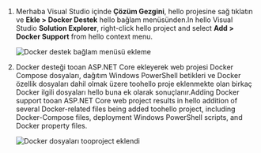 1. <span data-ttu-id="24c0c-101">Merhaba Visual Studio içinde **Çözüm Gezgini**, hello projesine sağ tıklatın ve **Ekle > Docker Destek** hello bağlam menüsünden.</span><span class="sxs-lookup"><span data-stu-id="24c0c-101">In hello Visual Studio **Solution Explorer**, right-click hello project and select **Add > Docker Support** from hello context menu.</span></span>
   
    ![Docker destek bağlam menüsü ekleme](media/vs-azure-tools-docker-add-docker-support/docker-support-context-menu.png)
2. <span data-ttu-id="24c0c-103">Docker desteği tooan ASP.NET Core ekleyerek web projesi Docker Compose dosyaları, dağıtım Windows PowerShell betikleri ve Docker özellik dosyaları dahil olmak üzere toohello proje eklenmekte olan birkaç Docker ilgili dosyaları hello buna ek olarak sonuçlanır.</span><span class="sxs-lookup"><span data-stu-id="24c0c-103">Adding Docker support tooan ASP.NET Core web project results in hello addition of several Docker-related files being added toohello project, including Docker-Compose files, deployment Windows PowerShell scripts, and Docker property files.</span></span> 
   
    ![Docker dosyaları tooproject eklendi](media/vs-azure-tools-docker-add-docker-support/docker-files-added.png)


